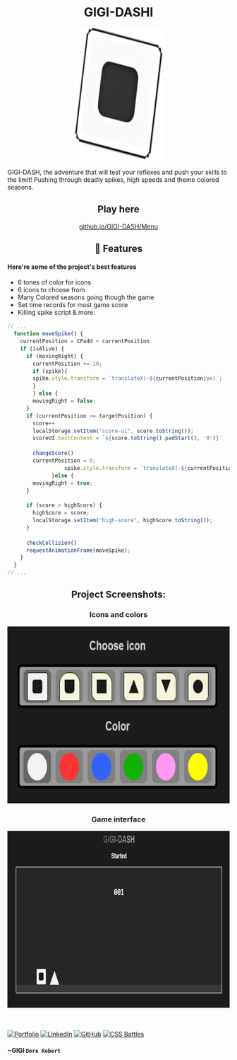 <h1 align="center" id="title">GIGI-DASHl</h1>

<p align="center">
  <img src="Media/GGD-pfp.png" alt="project-image" style="width: 40%; height: 300px">
</p>

<p id="description">
GIGI-DASH, the adventure that will test your reflexes and push your skills to the limit!
Pushing through deadly spikes, high speeds and theme colored seasons.
</p>

<h2 align="center">Play here</h2>

<div align="center">
  <a href="https://gigi-codeace.github.io/GIGI-DASH/GDmenu">github.io/GIGI-DASH/Menu</a>
</div>

<h2 align="center">🧐 Features</h2>

<h4>Here're some of the project's best features</h4>

*   6 tones of color for icons
*   6 icons to choose from
*   Many Colored seasons going though the game
*   Set time records for most game score
*   Killing spike script & more:

```javascript
// ...
  function moveSpike() {
    currentPosition = CPadd + currentPosition
    if (isAlive) {
      if (movingRight) {
        currentPosition += 10;
        if (spike){
        spike.style.transform = `translateX(-${currentPosition}px)`;
        }
        } else {
        movingRight = false;
      }
      if (currentPosition >= targetPosition) {
        score++
        localStorage.setItem("score-ui", score.toString());
        scoreUI.textContent = `${score.toString().padStart(3, '0')}`

        changeScore()
        currentPosition = 0;
                  spike.style.transform = `translateX(-${currentPosition}px)`;
              }else {
        movingRight = true;
      }

      if (score > highScore) {
        highScore = score;
        localStorage.setItem("high-score", highScore.toString()); 
      }
  
      checkCollision()
      requestAnimationFrame(moveSpike);
    }
  }
// ...
```
<h2 align="center">Project Screenshots:</h2>
<div align="center">
  <h3>Icons and colors</h3>
 <img src="/Media/mdMedia/icons.png" alt="project-screenshot"  style="width: 600px; height: 400px">
  <h3>Game interface</h3>
  <img src="/Media/mdMedia/game.png" alt="project-screenshot" style="width: 100%; height: 400px">
</div><br></br>

[![Portfolio](https://img.shields.io/badge/Portfolio-62b1ff?style=for-the-badge&logo=web&logoColor=white)](https://www.gigicodeace.com)
[![LinkedIn](https://img.shields.io/badge/LinkedIn-3e3eff?style=for-the-badge&logo=linkedin&logoColor=white)](https://www.linkedin.com/in/dobre-robert-03653b331/)
[![GitHub](https://img.shields.io/badge/GitHub-2f2f2f?style=for-the-badge&logo=github&logoColor=white)](https://github.com/GIGI-CodeAce)
[![CSS Battles](https://img.shields.io/badge/CSS%20Battles-ff6e96?style=for-the-badge&logo=css3&logoColor=white)](https://cssbattle.dev/player/gigi)

  <b></b>
   <h4>~GIGI <code>Dore Robert</code></h4>
</footer>